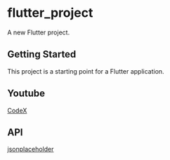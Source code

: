 # flutter_project

A new Flutter project.

## Getting Started

This project is a starting point for a Flutter application.

## Youtube

[CodeX](https://www.youtube.com/watch?app=desktop&v=c09XiwOZKsI)

## API

[jsonplaceholder](https://jsonplaceholder.typicode.com/photos)